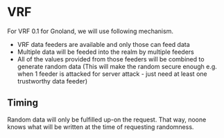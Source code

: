 # VRF

For VRF 0.1 for Gnoland, we will use following mechanism.

- VRF data feeders are available and only those can feed data
- Multiple data will be feeded into the realm by multiple feeders
- All of the values provided from those feeders will be combined to generate random data (This will make the random secure enough e.g. when 1 feeder is attacked for server attack - just need at least one trustworthy data feeder)

## Timing

Random data will only be fulfilled up-on the request.
That way, noone knows what will be written at the time of requesting randomness.
